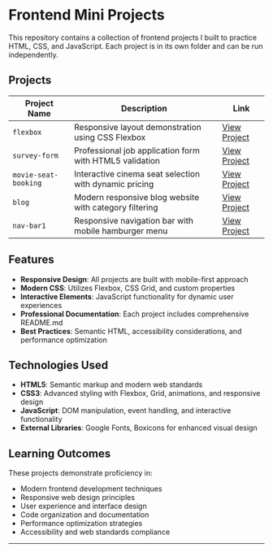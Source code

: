 # Frontend Mini Projects

This repository contains a collection of frontend projects I built to practice HTML, CSS, and JavaScript. Each project is in its own folder and can be run independently.

## Projects

| Project Name         | Description                                | Link |
| -------------------- | ------------------------------------------ | ---- |
| `flexbox`            | Responsive layout demonstration using CSS Flexbox | [View Project](https://github.com/jjacobsonn/frontend-mini-projects/tree/main/flexbox) |
| `survey-form`        | Professional job application form with HTML5 validation | [View Project](https://github.com/jjacobsonn/frontend-mini-projects/tree/main/survey-form) |
| `movie-seat-booking` | Interactive cinema seat selection with dynamic pricing | [View Project](https://github.com/jjacobsonn/frontend-mini-projects/tree/main/movie-seat-booking) |
| `blog`               | Modern responsive blog website with category filtering | [View Project](https://github.com/jjacobsonn/frontend-mini-projects/tree/main/blog) |
| `nav-bar1`           | Responsive navigation bar with mobile hamburger menu | [View Project](https://github.com/jjacobsonn/frontend-mini-projects/tree/main/nav-bar1) |

## Features

- **Responsive Design**: All projects are built with mobile-first approach
- **Modern CSS**: Utilizes Flexbox, CSS Grid, and custom properties
- **Interactive Elements**: JavaScript functionality for dynamic user experiences
- **Professional Documentation**: Each project includes comprehensive README.md
- **Best Practices**: Semantic HTML, accessibility considerations, and performance optimization

## Technologies Used

- **HTML5**: Semantic markup and modern web standards
- **CSS3**: Advanced styling with Flexbox, Grid, animations, and responsive design
- **JavaScript**: DOM manipulation, event handling, and interactive functionality
- **External Libraries**: Google Fonts, Boxicons for enhanced visual design

## Learning Outcomes

These projects demonstrate proficiency in:
- Modern frontend development techniques
- Responsive web design principles  
- User experience and interface design
- Code organization and documentation
- Performance optimization strategies
- Accessibility and web standards compliance

---


